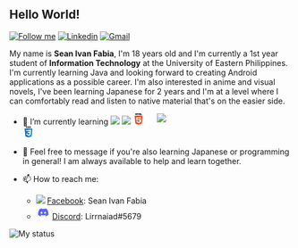 ## Hello World!

[<img src="https://img.shields.io/github/followers/LeandraOliveiraS?label=follow&style=social" height="22" title="Follow me" />](https://github.com/lirrnaiad)
[![Linkedin](https://img.shields.io/badge/-LinkedIn-blue?style=flat&logo=Linkedin&logoColor=white)](https://www.linkedin.com/in/sean-ivan-fabia-1804bb243/)
[![Gmail](https://img.shields.io/badge/-Gmail-c14438?style=flat&logo=Gmail&logoColor=white)](mailto:seanivanfabia@gmail.com)


My name is **Sean Ivan Fabia**, I'm 18 years old and I'm currently a 1st year student of **Information Technology** at the University of Eastern Philippines.
I'm currently learning Java and looking forward to creating Android applications as a possible career. 
I'm also interested in anime and visual novels, I've been learning Japanese for 2 years and I'm at a level where I can comfortably read and listen to native material that's on the easier side.

<img align= "right" width= "240" src= "https://pa1.narvii.com/6580/8098c6e9207376889eeb0532d9f5a0723c4d73f5_hq.gif"/>


- 🌱 I’m currently learning <code><img height="20" src="https://cdn.jsdelivr.net/gh/devicons/devicon/icons/java/java-original.svg"></code> 
<code><img height="20" src="https://cdn.jsdelivr.net/gh/devicons/devicon/icons/android/android-plain.svg"></code>
<code><img height="20" src="https://raw.githubusercontent.com/github/explore/80688e429a7d4ef2fca1e82350fe8e3517d3494d/topics/html/html.png"></code>
<code><img height="20" src="https://raw.githubusercontent.com/github/explore/80688e429a7d4ef2fca1e82350fe8e3517d3494d/topics/css/css.png"></code>

- 💬 Feel free to message if you're also learning Japanese or programming in general! I am always available to help and learn together.

- 📫 How to reach me:
   - <a><img height="25" src="https://cdn.jsdelivr.net/gh/devicons/devicon/icons/facebook/facebook-original.svg"> [Facebook](https://www.facebook.com/sean.fabia/): Sean Ivan Fabia</a>
   - <a><img height="25" src="https://raw.githubusercontent.com/github/explore/80688e429a7d4ef2fca1e82350fe8e3517d3494d/topics/discord/discord.png"> [Discord](https://discord.com/): Lirrnaiad#5679 </a>

<img title="My status" align="left" heigth="320" width="420" src="https://github-readme-stats.vercel.app/api?username=lirrnaiad&hide=issues&count_private=true&icon_color=871486&title_color=000000&bg_color=ffffff&show_icons=true)"
/>
